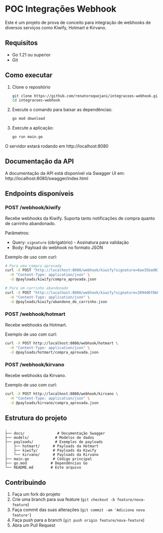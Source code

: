 # POC Integrações Webhook

Este é um projeto de prova de conceito para integração de webhooks de diversos serviços como Kiwify, Hotmart e Kirvano.

## Requisitos

- Go 1.21 ou superior
- Git

## Como executar

1. Clone o repositório
   ```bash
   git clone https://github.com/renatoroquejani/integracoes-webhook.git
   cd integracoes-webhook
   ```

2. Execute o comando para baixar as dependências:
   ```bash
   go mod download
   ```

3. Execute a aplicação:
   ```bash
   go run main.go
   ```

O servidor estará rodando em http://localhost:8080

## Documentação da API

A documentação da API está disponível via Swagger UI em:
http://localhost:8080/swagger/index.html

## Endpoints disponíveis

### POST /webhook/kiwify

Recebe webhooks da Kiwify. Suporta tanto notificações de compra quanto de carrinho abandonado.

Parâmetros:
- Query: `signature` (obrigatório) - Assinatura para validação
- Body: Payload do webhook no formato JSON

Exemplo de uso com curl:
```bash
# Para uma compra aprovada
curl -X POST "http://localhost:8080/webhook/kiwify?signature=6ae35bad036fda55be4b27d5e9a93dd6f0992b62" \
  -H "Content-Type: application/json" \
  -d @payloads/kiwify/compra_aprovada.json

# Para um carrinho abandonado
curl -X POST "http://localhost:8080/webhook/kiwify?signature=2094d6f8b07871ad4a35f59b5f9051cf7c50f58e" \
  -H "Content-Type: application/json" \
  -d @payloads/kiwify/abandono_de_carrinho.json
```

### POST /webhook/hotmart

Recebe webhooks da Hotmart.

Exemplo de uso com curl:
```bash
curl -X POST http://localhost:8080/webhook/hotmart \
  -H "Content-Type: application/json" \
  -d @payloads/hotmart/compra_aprovada.json
```

### POST /webhook/kirvano

Recebe webhooks da Kirvano.

Exemplo de uso com curl:
```bash
curl -X POST http://localhost:8080/webhook/kirvano \
  -H "Content-Type: application/json" \
  -d @payloads/kirvano/compra_aprovada.json
```

## Estrutura do projeto

```
.
├── docs/               # Documentação Swagger
├── models/            # Modelos de dados
├── payloads/          # Exemplos de payloads
│   ├── hotmart/      # Payloads da Hotmart
│   ├── kiwify/       # Payloads da Kiwify
│   └── kirvano/      # Payloads da Kirvano
├── main.go           # Código principal
├── go.mod           # Dependências Go
└── README.md        # Este arquivo
```

## Contribuindo

1. Faça um fork do projeto
2. Crie uma branch para sua feature (`git checkout -b feature/nova-feature`)
3. Faça commit das suas alterações (`git commit -am 'Adiciona nova feature'`)
4. Faça push para a branch (`git push origin feature/nova-feature`)
5. Abra um Pull Request
